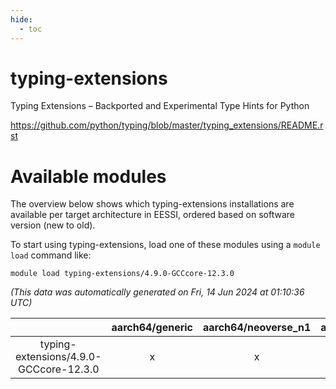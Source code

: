 ```yaml
---
hide:
  - toc
---
```


typing-extensions
=================


Typing Extensions – Backported and Experimental Type Hints for Python

https://github.com/python/typing/blob/master/typing_extensions/README.rst
# Available modules


The overview below shows which typing-extensions installations are available per target architecture in EESSI, ordered based on software version (new to old).

To start using typing-extensions, load one of these modules using a `module load` command like:

```shell
module load typing-extensions/4.9.0-GCCcore-12.3.0
```

*(This data was automatically generated on Fri, 14 Jun 2024 at 01:10:36 UTC)*  

| |aarch64/generic|aarch64/neoverse_n1|aarch64/neoverse_v1|x86_64/generic|x86_64/amd/zen2|x86_64/amd/zen3|x86_64/intel/haswell|x86_64/intel/skylake_avx512|
| :---: | :---: | :---: | :---: | :---: | :---: | :---: | :---: | :---: |
|typing-extensions/4.9.0-GCCcore-12.3.0|x|x|x|x|x|x|x|x|
